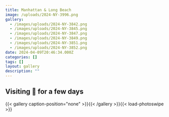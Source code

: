 ```yaml
---
title: Manhattan & Long Beach
image: /uploads/2024-NY-3996.png
gallery:
  - /images/uploads/2024-NY-3842.png
  - /images/uploads/2024-NY-3845.png
  - /images/uploads/2024-NY-3847.png
  - /images/uploads/2024-NY-3849.png
  - /images/uploads/2024-NY-3851.png
  - /images/uploads/2024-NY-3852.png
date: 2024-04-09T20:46:34.000Z
categories: []
tags: []
layout: gallery
description: ""
---
```


## Visiting 🗽 for a few days

{{< gallery caption-position="none" >}}{{< /gallery >}}{{< load-photoswipe >}}
